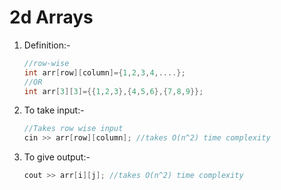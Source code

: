 # 2d Arrays
 
 1. Definition:-
    ```c++
    //row-wise
    int arr[row][column]={1,2,3,4,....};
    //OR
    int arr[3][3]={{1,2,3},{4,5,6},{7,8,9}};
    ```
 2. To take input:- 
    ```c++
    //Takes row wise input
    cin >> arr[row][column]; //takes O(n^2) time complexity
    ```
 3. To give output:- 
    ```c++
    cout >> arr[i][j]; //takes O(n^2) time complexity
    ```